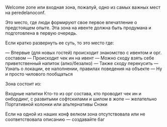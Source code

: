 Welcome zone или входная зона, пожалуй, одно из самых важных мест на peredelanoconf.

Это место, где люди формируют свое первое впечатление о предстоящем опыте. 
Эта зона на ивенте должна быть продумана и подготовлена в первую очередь.

Если кратко развернуть ее суть, то это место где:

— Впервые (для новых гостей) происходит знакомство с ивентом и орг. составом
— Происходит чек ин на ивент
— Можно сходу взять себе приветственный напиток (алко/безалко)
— Также сходу перекусить
— Узнать о локации, ее наполнении, правилах поведения на объекте
— Ну и просто чилового пообщаться

Зона состоит из:

Входные напитки
Кто-то из орг состава, кто проводит чек ин и онбординг, с развитыми софтскилами и шилом в жопе — желательно
Портативной колонки или альтернативы
Снэки

Если на одной из наших конф велком зона отсутствовала или не соответствовала описанию — создавайте баг
